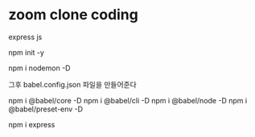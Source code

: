 # zoom clone coding

express js 

npm init -y

npm i nodemon -D

그후 babel.config.json 파일을 만들어준다

npm i @babel/core -D
npm i @babel/cli -D
npm i @babel/node -D
npm i @babel/preset-env -D

npm i express
